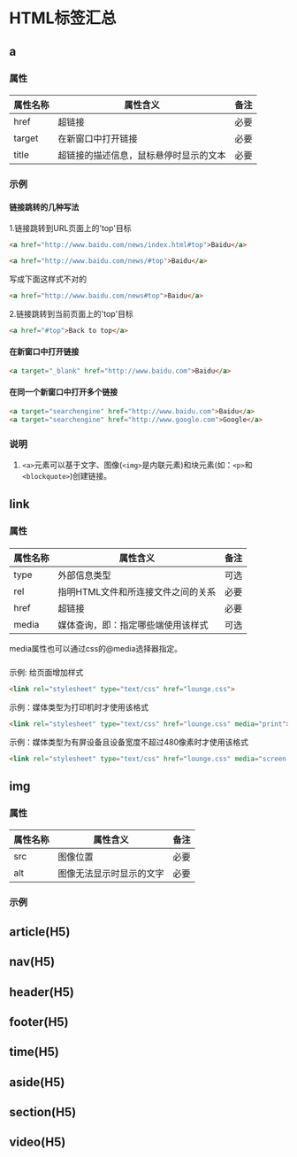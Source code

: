 # HTML标签汇总

## a

### 属性

#### 

|属性名称           |属性含义                       |备注               |
|-------------------|-------------------------------|-------------------|
|href               |超链接                         |必要               |
|target             |在新窗口中打开链接             |必要               |
|title              |超链接的描述信息，鼠标悬停时显示的文本|必要               |


### 示例

#### 链接跳转的几种写法

1.链接跳转到URL页面上的'top'目标

```html
<a href="http://www.baidu.com/news/index.html#top">Baidu</a>
```
```html
<a href="http://www.baidu.com/news/#top">Baidu</a>
```

写成下面这样式不对的

```html
<a href="http://www.baidu.com/news#top">Baidu</a>
```

2.链接跳转到当前页面上的'top'目标

```html
<a href="#top">Back to top</a>
```


#### 在新窗口中打开链接

```html
<a target="_blank" href="http://www.baidu.com">Baidu</a>
```


#### 在同一个新窗口中打开多个链接

```html
<a target="searchengine" href="http://www.baidu.com">Baidu</a>
<a target="searchengine" href="http://www.google.com">Google</a>
```


### 说明

1. `<a>`元素可以基于文字、图像(`<img>`是内联元素)和块元素(如：`<p>`和`<blockquote>`)创建链接。


## link

### 属性

#### 

|属性名称           |属性含义                       |备注                   |
|-------------------|-------------------------------|-----------------------|
|type				|外部信息类型 						|可选|
|rel				|指明HTML文件和所连接文件之间的关系	|必要|
|href				|超链接 							|必要|
|media              |媒体查询，即：指定哪些端使用该样式 |可选|

media属性也可以通过css的@media选择器指定。

###  

示例: 给页面增加样式

```html
<link rel="stylesheet" type="text/css" href="lounge.css">
```

示例：媒体类型为打印机时才使用该格式

```html
<link rel="stylesheet" type="text/css" href="lounge.css" media="print">
```

示例：媒体类型为有屏设备且设备宽度不超过480像素时才使用该格式

```html
<link rel="stylesheet" type="text/css" href="lounge.css" media="screen and (max-device-width: 480px)">
```


## img

### 属性

#### 

|属性名称           |属性含义                       |备注                   |
|-------------------|-------------------------------|-----------------------|
|src                |图像位置                       |必要                   |
|alt                |图像无法显示时显示的文字       |必要                   |


### 示例


## article(H5)
## nav(H5)
## header(H5)
## footer(H5)
## time(H5)
## aside(H5)
## section(H5)
## video(H5)



